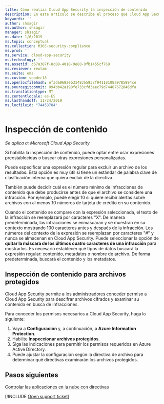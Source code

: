 ```yaml
---
title: Cómo realiza Cloud App Security la inspección de contenido
description: En este artículo se describe el proceso que Cloud App Security sigue al realizar la inspección de contenido de DLP en los datos en la nube.
keywords: ''
author: shsagir
ms.author: shsagir
manager: shsagir
ms.date: 1/6/2019
ms.topic: conceptual
ms.collection: M365-security-compliance
ms.prod: ''
ms.service: cloud-app-security
ms.technology: ''
ms.assetid: c67a387f-8c88-4018-9e80-0fb1455cf768
ms.reviewer: reutam
ms.suite: ems
ms.custom: seodec18
ms.openlocfilehash: ef3da968aeb3148365937f94110108a9785894ce
ms.sourcegitcommit: 094bb42a198fe733cfd3aec79d74487672846dfa
ms.translationtype: MT
ms.contentlocale: es-ES
ms.lasthandoff: 11/24/2019
ms.locfileid: "74458784"
---
```

# <a name="content-inspection"></a>Inspección de contenido

*Se aplica a: Microsoft Cloud App Security*


Si habilita la inspección de contenido, puede optar entre usar expresiones preestablecidas o buscar otras expresiones personalizadas.  

Puede especificar una expresión regular para excluir un archivo de los resultados. Esta opción es muy útil si tiene un estándar de palabra clave de clasificación interna que quiera excluir de la directiva.  
   
También puede decidir cuál es el número mínimo de infracciones de contenido que debe producirse antes de que el archivo se considere una infracción. Por ejemplo, puede elegir 10 si quiere recibir alertas sobre archivos con al menos 10 números de tarjeta de crédito en su contenido.  

Cuando el contenido se compare con la expresión seleccionada, el texto de la infracción se reemplazará por caracteres "X". De manera predeterminada, las infracciones se enmascaran y se muestran en su contexto mostrando 100 caracteres antes y después de la infracción. Los números del contexto de la expresión se reemplazan por caracteres "#" y nunca se almacenan en Cloud App Security. Puede seleccionar la opción de **quitar la máscara de los últimos cuatro caracteres de una infracción** para mostrarlos. Es necesario establecer qué tipos de datos buscará la expresión regular: contenido, metadatos o nombre de archivo. De forma predeterminada, buscará el contenido y los metadatos. 


## <a name="content-inspection-for-protected-files"></a>Inspección de contenido para archivos protegidos

Cloud App Security permite a los administradores conceder permiso a Cloud App Security para descifrar archivos cifrados y examinar su contenido en busca de infracciones.

Para conceder los permisos necesarios a Cloud App Security, haga lo siguiente:

1. Vaya a **Configuración** y, a continuación, a **Azure Information Protection**.
2. Habilite **Inspeccionar archivos protegidos**.
3. Siga las indicaciones para permitir los permisos requeridos en Azure Active Directory.
4. Puede ajustar la configuración según la directiva de archivo para determinar qué directivas examinarán los archivos protegidos.



## <a name="next-steps"></a>Pasos siguientes
[Controlar las aplicaciones en la nube con directivas](control-cloud-apps-with-policies.md)   

[!INCLUDE [Open support ticket](includes/support.md)]  
  
